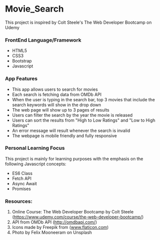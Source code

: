 # Movie_Search

This project is inspired by Colt Steele's The Web Developer Bootcamp on Udemy

### FrontEnd Language/Framework
* HTML5
* CSS3
* Bootstrap
* Javascript

### App Features
* This app allows users to search for movies
* Each search is fetching data from OMDb API
* When the user is typing in the search bar, top 3 movies that include the search keywords will show in the drop down
* The web page will show up to 3 pages of results
* Users can filter the search by the year the movie is released
* Users can sort the results from "High to Low Ratings" and "Low to High Ratings"
* An error message will result whenever the search is invalid 
* The webpage is mobile friendly and fully responsive

### Personal Learning Focus
This project is mainly for learning purposes with the emphasis on the following Javascript concepts:
* ES6 Class
* Fetch API
* Async Await
* Promises

### Resources: 
1. Online Course: The Web Developer Bootcamp by Colt Steele (https://www.udemy.com/course/the-web-developer-bootcamp/)
2. API from OMDb API (http://omdbapi.com/)
3. Icons made by Freepik from (www.flaticon.com)
4. Photo by Felix Mooneeram on Unsplash
